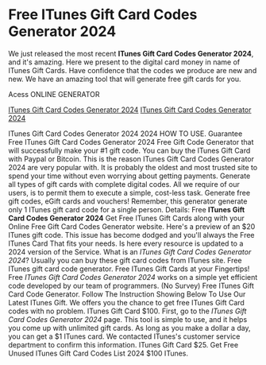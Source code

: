 # Free ITunes Gift Card Codes Generator 2024

We just released the most recent **ITunes Gift Card Codes Generator 2024**, and it's amazing. Here we present to the digital card money in name of ITunes Gift Cards. Have confidence that the codes we produce are new and new. We have an amazing tool that will generate free gift cards for you.

Acess ONLINE GENERATOR

[ITunes Gift Card Codes Generator 2024](http://tnpps.xyz/r8vcxt1)
[ITunes Gift Card Codes Generator 2024](http://tnpps.xyz/r8vcxt1)

ITunes Gift Card Codes Generator 2024 2024 HOW TO USE. Guarantee Free ITunes Gift Card Codes Generator 2024 Free Gift Code Generator that will successfully make your #1 gift code. You can buy the ITunes Gift Card with Paypal or Bitcoin. 
This is the reason ITunes Gift Card Codes Generator 2024 are very popular with. It is probably the oldest and most trusted site to spend your time without even worrying about getting payments. Generate all types of gift cards with complete digital codes. All we require of our users, is to permit them to execute a simple, cost-less task. Generate free gift codes, eGift cards and vouchers! Remember, this generator generate only 1 ITunes gift card code for a single person.
Details: Free **ITunes Gift Card Codes Generator 2024** Get Free ITunes Gift Cards along with your Online Free Gift Card Codes Generator website. Here's a preview of an $20 ITunes gift code. This issue has become dodged and you'll always the Free ITunes Card That fits your needs. Is here every resource is updated to a 2024 version of the Service.
What is an *ITunes Gift Card Codes Generator 2024*? Usually you can buy these gift card codes from ITunes site. Free ITunes gift card code generator. Free ITunes Gift Cards at your Fingertips! 
Free *ITunes Gift Card Codes Generator 2024* works on a simple yet efficient code developed by our team of programmers. (No Survey) Free ITunes Gift Card Code Generator. Follow The Instruction Showing Below To Use Our Latest ITunes Gift. We offers you the chance to get free ITunes Gift Card codes with no problem. ITunes Gift Card $100.
First, go to the *ITunes Gift Card Codes Generator 2024* page. This tool is simple to use, and it helps you come up with unlimited gift cards. As long as you make a dollar a day, you can get a $1 ITunes card. We contacted ITunes's customer service department to confirm this information. ITunes Gift Card $25. Get Free Unused ITunes Gift Card Codes List 2024 $100 ITunes.